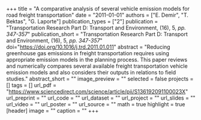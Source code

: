 +++
title = "A comparative analysis of several vehicle emission models for road freight transportation"
date = "2011-01-01"
authors = ["E. Demir", "T. Bektas", "G. Laporte"]
publication_types = ["2"]
publication = "Transportation Research Part D: Transport and Environment, (16), 5, _pp. 347-357_"
publication_short = "Transportation Research Part D: Transport and Environment, (16), 5, _pp. 347-357_"
doi="https://doi.org/10.1016/j.trd.2011.01.011"
abstract = "Reducing greenhouse gas emissions in freight transportation requires using appropriate emission models in the planning process. This paper reviews and numerically compares several available freight transportation vehicle emission models and also considers their outputs in relations to field studies."
abstract_short = ""
image_preview = ""
selected = false
projects = []
tags = []
url_pdf = "https://www.sciencedirect.com/science/article/pii/S136192091100023X"
url_preprint = ""
url_code = ""
url_dataset = ""
url_project = ""
url_slides = ""
url_video = ""
url_poster = ""
url_source = ""
math = true
highlight = true
[header]
image = ""
caption = ""
+++
